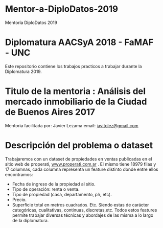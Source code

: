 # Mentor-a-DiploDatos-2019
Mentoría DiploDatos 2019

# Diplomatura AACSyA 2018 - FaMAF - UNC

Este repositorio contiene los trabajos practicos a trabajar durante la Diplomatura 2019.

# Titulo de la mentoria : Análisis del mercado inmobiliario de la Ciudad de Buenos Aires 2017

Mentoria facilitada por: Javier Lezama
email: javitolez@gmail.com

# Descripción del problema o dataset

Trabajaremos con un dataset de propiedades en ventas publicadas en el sitio web de properati,  www.properati.com.ar . El mismo tiene 18979 filas y 17 columnas, cada columna representa un feature distinto donde entre ellos encontramos:
* Fecha de ingreso de la propiedad al sitio.
* Tipo de operación: renta o venta.
* Tipo de propiedad (casa, departamento, ph, etc).
* Precio.
* Superficie total en metros cuadrados.
Etc.
Siendo estas de carácter categóricas, cualitativas, continuas, discretas,etc.
Todos estos features permite trabajar diversas técnicas y abordajes de las misma a lo largo de la diplomatura.  
